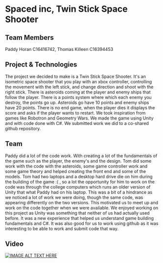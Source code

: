 # Spaced inc, Twin Stick Space Shooter
## Team Members
Paddy Horan C16416742, Thomas Killeen C16394453
## Project & Technologies
The project we decided to make is a Twin Stick Space Shooter. It's an isometric space shooter that you play with an xbox controller, controlling the movement with the left stick, and
change direction and shoot with the right stick. 
There is asteroids coming at the player and enemy ships that follow the player. 
There is a points system where which each enemy you destroy, the points go up.
Asteroids go have 10 points and enemy ships have 20 points. 
There is no end game, when the player dies it displays the score and asks if the player wants to restart. 
We took inspiration from games like Robotron and Geometry Wars. 
We made the game using Unity and with code done with C#. 
We submitted work we did to a co-shared github repository. 
## Team
Paddy did a lot of the code work. With creating a lot of the fundamentals of the game such as the player, the enemy's and the design.
Tom did some work with the code with the asteroids, some game controller work and some game theory  and helped creating the front end and some of the models.
Tom had two laptops and a desktop hard drive die on him during the building of the game :( , so a lot the opportunity for him to work on the code was through the college 
computers which runs an older version of Unity that what Paddy had on his laptop. This was a bit of a hindrance as we noticed a lot of work we were doing, though the same code, 
was appearing differently on the two versions. This motivated us to meet up and work on the code together when we were available. 
We enjoyed working on this project as Unity was something that neither of us had actually used before. 
It was a new experience that helped us understand game building fundamentals and C#. 
It was also good for us to work using github as it was interesting to be able to work and submit code that way.
## Video
[![IMAGE ALT TEXT HERE](https://img.youtube.com/vi/rJMEUf5-X0g/0.jpg)](https://www.youtube.com/watch?v=rJMEUf5-X0g)
